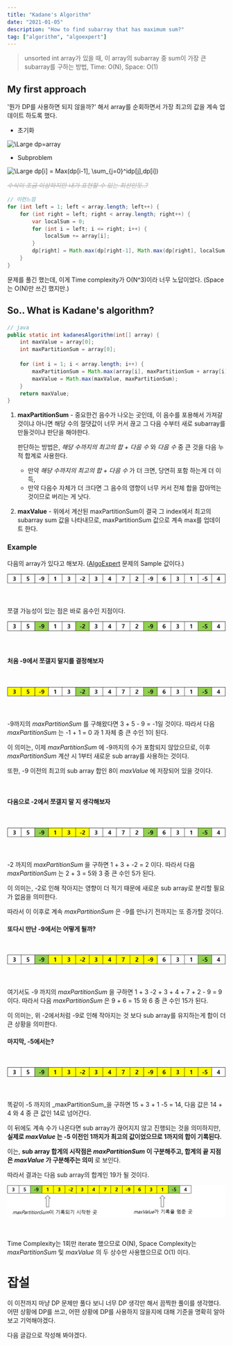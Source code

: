 ```yaml
---
title: "Kadane's Algorithm"
date: "2021-01-05"
description: "How to find subarray that has maximum sum?"
tag: ["algorithm", "algoexpert"]
---
```

> unsorted int array가 있을 때, 이 array의 subarray 중 sum이 가장 큰 subarray를 구하는 방법, Time: O(N), Space: O(1)

## My first approach

'뭔가 DP를 사용하면 되지 않을까?' 해서 array를 순회하면서 가장 최고의 값을 계속 업데이트 하도록 했다. 

- 초기화

<img src="https://latex.codecogs.com/svg.latex?&space;dp=array" title="\Large dp=array">

- Subproblem

<img src="https://latex.codecogs.com/svg.latex?&space;dp[i]|_{i=1}^{i=length}=Max(dp[i-1], \sum_{j=0}^idp[j],dp[i])|_{i=1}^{i=length}" title="\Large dp[i] = Max(dp[i-1], \sum_{j=0}^idp[j],dp[i])">

<span style="color:#aaaaaa; text">~~_수식이 조금 이상하지만 내가 표현할 수 있는 최선인듯..?_~~</span>

```java
// 이런느낌
for (int left = 1; left < array.length; left++) {
    for (int right = left; right < array.length; right++) {
        var localSum = 0;
        for (int i = left; i <= right; i++) {
            localSum += array[i];
        }
        dp[right] = Math.max(dp[right-1], Math.max(dp[right], localSum));
    }
}
```

문제를 풀긴 했는데, 이게 Time complexity가 O(N^3)이라 너무 노답이었다. (Space는 O(N)만 쓰긴 했지만.)


## So.. What is Kadane's algorithm?

```java
// java
public static int kadanesAlgorithm(int[] array) {
    int maxValue = array[0];
    int maxPartitionSum = array[0];
    
    for (int i = 1; i < array.length; i++) {
        maxPartitionSum = Math.max(array[i], maxPartitionSum + array[i]);
        maxValue = Math.max(maxValue, maxPartitionSum);
    }
    return maxValue;
}
```

1. **maxPartitionSum** - 중요한건 음수가 나오는 곳인데, 이 음수를 포용해서 가져갈 것이냐 아니면 해당 수의 절댓값이 너무 커서 끊고 그 다음 수부터 새로 subarray를 만들것이냐 판단을 해야한다.

    판단하는 방법은, _해당 수까지의 최고의 합 + 다음 수_ 와 _다음 수_ 중 큰 것을 다음 누적 합계로 사용한다.

    - 만약 _해당 수까지의 최고의 합 + 다음 수_ 가 더 크면, 당연히 포함 하는게 더 이득,
    - 만약 다음수 자체가 더 크다면 그 음수의 영향이 너무 커서 전체 합을 잡아먹는 것이므로 버리는 게 낫다.

2. **maxValue** - 위에서 계산된 maxPartitionSum이 결국 그 index에서 최고의 subarray sum 값을 나타내므로, maxPartitionSum 값으로 계속 max를 업데이트 한다.


### Example

다음의 array가 있다고 해보자.
([AlgoExpert](https://www.algoexpert.io/) 문제의 Sample 값이다.)

<img src="./ex-arr.png" title="example-array">

&nbsp;

쪼갤 가능성이 있는 점은 바로 음수인 지점이다.

<img src="./ex-arr1.png" title="negs">

&nbsp;

#### 처음 -9에서 쪼갤지 말지를 결정해보자

&nbsp;

<img src="./ex-arr2.png" title="to -9">

&nbsp;

-9까지의 _maxPartitionSum_ 를 구해왔다면 3 + 5 - 9 = -1일 것이다.
따라서 다음 _maxPartitionSum_ 는 -1 + 1 = 0 과 1 자체 중 큰 수인 1이 된다.

이 의미는, 이제 _maxPartitionSum_ 에 -9까지의 수가 포함되지 않았으므로, 이후 _maxPartitionSum_ 계산 시 1부터 새로운 sub array를 사용하는 것이다.

또한, -9 이전의 최고의 sub array 합인 8이 _maxValue_ 에 저장되어 있을 것이다.

&nbsp;

#### 다음으로 -2에서 쪼갤지 말 지 생각해보자

&nbsp;

<img src="./ex-arr3.png" title="to -2">

&nbsp;

-2 까지의 _maxPartitionSum_ 을 구하면 1 + 3 + -2 = 2 이다. 
따라서 다음 _maxPartitionSum_ 는 2 + 3 = 5와 3 중 큰 수인 5가 된다.

이 의미는, -2로 인해 작아지는 영향이 더 적기 때문에 새로운 sub array로 분리할 필요가 없음을 의미한다.

따라서 이 이후로 계속 _maxPartitionSum_ 은 -9를 만나기 전까지는 또 증가할 것이다.

#### 또다시 만난 -9에서는 어떻게 될까?

&nbsp;

<img src="./ex-arr4.png" title="to another -9">

&nbsp;

여기서도 -9 까지의 _maxPartitionSum_ 을 구하면 1 + 3 -2 + 3 + 4 + 7 + 2 - 9 = 9 이다. 따라서 다음 _maxPartitionSum_ 은 9 + 6 = 15 와 6 중 큰 수인 15가 된다.

이 의미는, 위 -2에서처럼 -9로 인해 작아지는 것 보다 sub array를 유지하는게 합이 더 큰 상황을 의미한다.

#### 마지막, -5에서는?

&nbsp;

<img src="./ex-arr5.png" title="to -5">

&nbsp;

똑같이 -5 까지의 _maxPartitionSum_을 구하면 15 + 3 + 1 -5 = 14, 다음 값은 14 + 4 와 4 중 큰 값인 14로 넘어간다. 

이 뒤에도 계속 수가 나온다면 sub array가 끊어지지 않고 진행되는 것을 의미하지만, **실제로 _maxValue_ 는 -5 이전인 1까지가 최고의 값이었으므로 1까지의 합이 기록된다.**

이는, **sub array 합게의 시작점은 _maxPartitionSum_ 이 구분해주고, 합계의 끝 지점은 _maxValue_ 가 구분해주는 의미** 로 보인다.

따라서 결과는 다음 sub array의 합계인 19가 될 것이다.

<img src="./ex-arr6.png" title="result">

&nbsp;

Time Complexity는 1회만 iterate 했으므로 O(N), Space Complexity는 _maxPartitionSum_ 및 _maxValue_ 의 두 상수만 사용했으므로 O(1) 이다.

# 잡설

이 이전까지 마냥 DP 문제만 풀다 보니 너무 DP 생각만 해서 끔찍한 풀이를 생각했다. 어떤 상황에 DP를 쓰고, 어떤 상황에 DP를 사용하지 않을지에 대해 기준을 명확히 알아보고 기억해야겠다.

다음 글감으로 작성해 봐야겠다.
